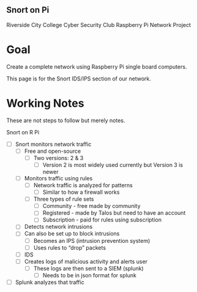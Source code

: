 ## Snort on Pi
Riverside City College Cyber Security Club Raspberry Pi Network Project 

# Goal 
Create a complete network using Raspberry Pi single board computers.

This page is for the Snort IDS/IPS section of our network. 

# Working Notes 
These are not steps to follow but merely notes. 

Snort on R Pi 
- [ ] Snort monitors network traffic 
    - [ ] Free and open-source 
        - [ ] Two versions: 2 & 3 
            - [ ] Version 2 is most widely used currently but Version 3 is newer
    - [ ] Monitors traffic using rules 
        - [ ] Network traffic is analyzed for patterns 
            - [ ] Similar to how a firewall works 
        - [ ] Three types of rule sets 
            - [ ] Community - free made by community 
            - [ ] Registered - made by Talos but need to have an account 
            - [ ] Subscription - paid for rules using subscription 
    - [ ] Detects network intrusions 
    - [ ] Can also be set up to block intrusions 
        - [ ] Becomes an IPS (intrusion prevention system)
        - [ ] Uses rules to “drop” packets
    - [ ] IDS 
    - [ ] Creates logs of malicious activity and alerts user 
        - [ ] These logs are then sent to a SIEM (splunk)
            - [ ] Needs to be in json format for splunk 
- [ ] Splunk analyzes that traffic 
